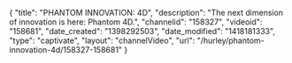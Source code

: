{
    "title": "PHANTOM INNOVATION: 4D",
    "description": "The next dimension of innovation is here: Phantom 4D.",
    "channelid": "158327",
    "videoid": "158681",
    "date_created": "1398292503",
    "date_modified": "1418181333",
    "type": "captivate",
    "layout": "channelVideo",
    "url": "\/hurley\/phantom-innovation-4d\/158327-158681"
}